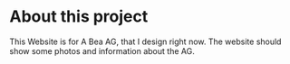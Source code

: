 # About this project

This Website is for A Bea AG, that I design right now.
The website should show some photos and information about the AG.
